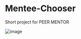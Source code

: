 # Mentee-Chooser
Short project for PEER MENTOR 


![image](https://github.com/Kumma30mvp/Mentee-Chooser/assets/130480550/1b10ff2c-2171-4e7b-a5dc-9f292ad1e2ae)

